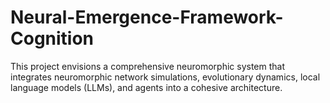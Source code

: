 # Neural-Emergence-Framework-Cognition
This project envisions a comprehensive neuromorphic system that integrates neuromorphic network simulations, evolutionary dynamics, local language models (LLMs), and agents into a cohesive architecture. 
